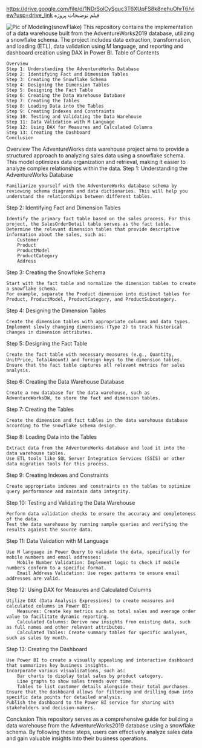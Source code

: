 https://drive.google.com/file/d/1NDrSolCySguc3T6XUpFS8k8nehuOhrT6/view?usp=drive_link                           فیلم توضیحات پروژه

![Pic of Modeling(snowFlake)](https://github.com/user-attachments/assets/c3a20a39-354b-4bbf-89f1-ae50625faa20)
This repository contains the implementation of a data warehouse built from the AdventureWorks2019 database, utilizing a snowflake schema. The project includes data extraction, transformation, and loading (ETL), data validation using M language, and reporting and dashboard creation using DAX in Power BI.
Table of Contents

    Overview
    Step 1: Understanding the AdventureWorks Database
    Step 2: Identifying Fact and Dimension Tables
    Step 3: Creating the Snowflake Schema
    Step 4: Designing the Dimension Tables
    Step 5: Designing the Fact Table
    Step 6: Creating the Data Warehouse Database
    Step 7: Creating the Tables
    Step 8: Loading Data into the Tables
    Step 9: Creating Indexes and Constraints
    Step 10: Testing and Validating the Data Warehouse
    Step 11: Data Validation with M Language
    Step 12: Using DAX for Measures and Calculated Columns
    Step 13: Creating the Dashboard
    Conclusion

Overview
The AdventureWorks data warehouse project aims to provide a structured approach to analyzing sales data using a snowflake schema. This model optimizes data organization and retrieval, making it easier to analyze complex relationships within the data.
Step 1: Understanding the AdventureWorks Database

    Familiarize yourself with the AdventureWorks database schema by reviewing schema diagrams and data dictionaries. This will help you understand the relationships between different tables.

Step 2: Identifying Fact and Dimension Tables

    Identify the primary fact table based on the sales process. For this project, the SalesOrderDetail table serves as the fact table.
    Determine the relevant dimension tables that provide descriptive information about the sales, such as:
        Customer
        Product
        ProductModel
        ProductCategory
        Address

Step 3: Creating the Snowflake Schema

    Start with the fact table and normalize the dimension tables to create a snowflake schema.
    For example, separate the Product dimension into distinct tables for Product, ProductModel, ProductCategory, and ProductSubcategory.

Step 4: Designing the Dimension Tables

    Create the dimension tables with appropriate columns and data types.
    Implement slowly changing dimensions (Type 2) to track historical changes in dimension attributes.

Step 5: Designing the Fact Table

    Create the fact table with necessary measures (e.g., Quantity, UnitPrice, TotalAmount) and foreign keys to the dimension tables.
    Ensure that the fact table captures all relevant metrics for sales analysis.

Step 6: Creating the Data Warehouse Database

    Create a new database for the data warehouse, such as AdventureWorksDW, to store the fact and dimension tables.

Step 7: Creating the Tables

    Create the dimension and fact tables in the data warehouse database according to the snowflake schema design.

Step 8: Loading Data into the Tables

    Extract data from the AdventureWorks database and load it into the data warehouse tables.
    Use ETL tools like SQL Server Integration Services (SSIS) or other data migration tools for this process.

Step 9: Creating Indexes and Constraints

    Create appropriate indexes and constraints on the tables to optimize query performance and maintain data integrity.

Step 10: Testing and Validating the Data Warehouse

    Perform data validation checks to ensure the accuracy and completeness of the data.
    Test the data warehouse by running sample queries and verifying the results against the source data.

Step 11: Data Validation with M Language

    Use M language in Power Query to validate the data, specifically for mobile numbers and email addresses:
        Mobile Number Validation: Implement logic to check if mobile numbers conform to a specific format.
        Email Address Validation: Use regex patterns to ensure email addresses are valid.

Step 12: Using DAX for Measures and Calculated Columns

    Utilize DAX (Data Analysis Expressions) to create measures and calculated columns in Power BI:
        Measures: Create key metrics such as total sales and average order value to facilitate dynamic reporting.
        Calculated Columns: Derive new insights from existing data, such as full names and other relevant attributes.
        Calculated Tables: Create summary tables for specific analyses, such as sales by month.

Step 13: Creating the Dashboard

    Use Power BI to create a visually appealing and interactive dashboard that summarizes key business insights.
    Incorporate various visualizations, such as:
        Bar charts to display total sales by product category.
        Line graphs to show sales trends over time.
        Tables to list customer details alongside their total purchases.
    Ensure that the dashboard allows for filtering and drilling down into specific data points for detailed analysis.
    Publish the dashboard to the Power BI service for sharing with stakeholders and decision-makers.

Conclusion
This repository serves as a comprehensive guide for building a data warehouse from the AdventureWorks2019 database using a snowflake schema. By following these steps, users can effectively analyze sales data and gain valuable insights into their business operations. 



